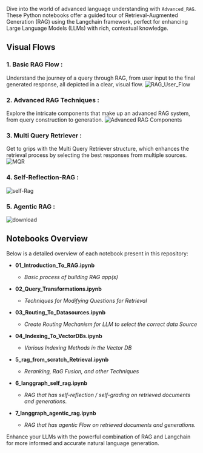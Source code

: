 Dive into the world of advanced language understanding with `Advanced_RAG`. These Python notebooks offer a guided tour of Retrieval-Augmented Generation (RAG) using the Langchain framework, perfect for enhancing Large Language Models (LLMs) with rich, contextual knowledge.

## Visual Flows
### 1. Basic RAG Flow :
Understand the journey of a query through RAG, from user input to the final generated response, all depicted in a clear, visual flow.
![RAG_User_Flow](https://github.com/NisaarAgharia/RAG_From_Scratch/assets/22457544/dc390fc3-5c41-4c8e-b16e-268606a8f4ed)

### 2. Advanced RAG Techniques :
Explore the intricate components that make up an advanced RAG system, from query construction to generation.
![Advanced RAG Components](https://github.com/NisaarAgharia/RAG_From_Scratch/assets/22457544/281e8c66-a33f-485f-ad75-e8d450ccba98)

### 3. Multi Query Retriever :
Get to grips with the Multi Query Retriever structure, which enhances the retrieval process by selecting the best responses from multiple sources.
![MQR](https://github.com/NisaarAgharia/RAG_From_Scratch/assets/22457544/5c0db3f0-59e4-4278-af6f-4120a3bb5637)

### 4. Self-Reflection-RAG :
![self-Rag](https://github.com/NisaarAgharia/Advanced_RAG/assets/22457544/2e58751b-c986-4137-8f85-9294301c3f79)

### 5. Agentic RAG :
![download](https://github.com/NisaarAgharia/Advanced_RAG/assets/22457544/4258e17e-7dfa-48da-a5b5-753b3de5d1bc)

## Notebooks Overview

Below is a detailed overview of each notebook present in this repository:

- **01_Introduction_To_RAG.ipynb**
  - _Basic process of building RAG app(s)_

- **02_Query_Transformations.ipynb**
  - _Techniques for Modifying Questions for Retrieval_

- **03_Routing_To_Datasources.ipynb**
  - _Create Routing Mechanism for LLM to select the correct data Source_

- **04_Indexing_To_VectorDBs.ipynb**
  - _Various Indexing Methods in the Vector DB_

- **5_rag_from_scratch_Retrieval.ipynb**
  - _Reranking, RaG Fusion, and other Techniques_
 
- **6_langgraph_self_rag.ipynb**
  - _RAG that has self-reflection / self-grading on retrieved documents and generations._
    
- **7_langgraph_agentic_rag.ipynb**
  - _RAG that has agentic Flow on retrieved documents and generations._


Enhance your LLMs with the powerful combination of RAG and Langchain for more informed and accurate natural language generation.
